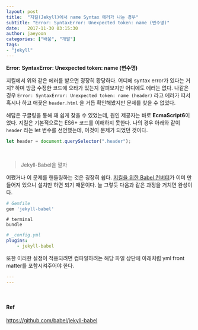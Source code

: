 ```yaml
---
layout: post
title:  "지킬(Jekyll)에서 name Syntax 에러가 나는 경우"
subtitle: "Error: SyntaxError: Unexpected token: name (변수명)"
date:   2017-11-30 03:15:30
author: jaeyoon
categories: ["배움", "개발"]
tags:
- "jekyll"
---
```



**Error: SyntaxError: Unexpected token: name (변수명)**

지킬에서 위와 같은 에러를 받으면 굉장히 황당하다. 어디에 syntax error가 있다는 거지? 하며 방금 수정한 코드에 오타가 있는지 살펴보지만 어디에도 에러는 없다. 나같은 경우 `Error: SyntaxError: Unexpected token: name (header)` 라고 에러가 떠서 혹시나 하고 애꿎은 `header.html` 을 거듭 확인해봤지만 문제를 찾을 수 없었다.

해답은 구글링을 통해 꽤 쉽게 찾을 수 있었는데, 원인 제공자는 바로 **EcmaScript6**이었다. 지킬은 기본적으로는 ES6+ 코드를 이해하지 못한다. 나의 경우 아래와 같이 `header` 라는 let 변수를 선언했는데, 이것이 문제가 되었던 것이다.

```javascript
let header = document.querySelector(".header");
```

<br>

> Jekyll-Babel을 깔자

어쨌거나 이 문제를 핸들링하는 것은 굉장히 쉽다. [지킬을 위한 Babel 컨버터](https://github.com/babel/jekyll-babel)가 이미 만들어져 있으니 설치만 하면 되기 때문이다. 늘 그렇듯 다음과 같은 과정을 거치면 완성이다.

```ruby
# Gemfile
gem 'jekyll-babel'
```

```shell
# terminal
bundle
```

```yaml
# _config.yml
plugins:
	- jekyll-babel
```

또한 이러한 설정이 적용되려면 컴파일하려는 해당 파일 상단에 아래처럼 yml front matter를 포함시켜주어야 한다.

```yaml
---
---
```



<br>

#### Ref

https://github.com/babel/jekyll-babel